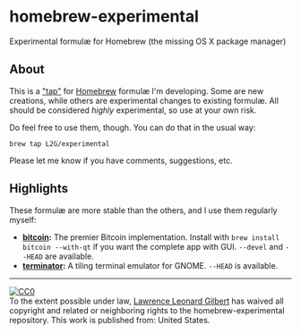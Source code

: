 homebrew-experimental
=====================

Experimental formulæ for Homebrew (the missing OS X package manager)

About
-----

This is a ["tap"](https://github.com/mxcl/homebrew/wiki/brew-tap) for
[Homebrew](http://brew.sh/) formulæ I'm developing.  Some are new creations,
while others are experimental changes to existing formulæ.  All should be
considered _highly_ experimental, so use at your own risk.

Do feel free to use them, though. You can do that in the usual way:

    brew tap L2G/experimental

Please let me know if you have comments, suggestions, etc.


Highlights
----------

These formulæ are more stable than the others, and I use them
regularly myself:

* __[bitcoin](https://github.com/bitcoin/bitcoin):__
  The premier Bitcoin implementation. Install with
  `brew install bitcoin --with-qt` if you want the complete app with GUI.
  `--devel` and `--HEAD` are available.
* __[terminator](https://launchpad.net/terminator):__
  A tiling terminal emulator for GNOME. `--HEAD` is available.


----
<p xmlns:dct="http://purl.org/dc/terms/"
xmlns:vcard="http://www.w3.org/2001/vcard-rdf/3.0#">
  <a rel="license"
     href="http://creativecommons.org/publicdomain/zero/1.0/">
    <img src="http://i.creativecommons.org/p/zero/1.0/88x31.png"
style="border-style: none;" alt="CC0" />
  </a>
  <br />
  To the extent possible under law,
  <a rel="dct:publisher"
     href="http://l2g.github.io">
    <span property="dct:title">Lawrence Leonard Gilbert</span></a>
  has waived all copyright and related or neighboring rights to the
  <span property="dct:title">homebrew-experimental repository</span>.
This work is published from:
<span property="vcard:Country" datatype="dct:ISO3166"
      content="US" about="http://l2g.github.io">
  United States</span>.
</p>
